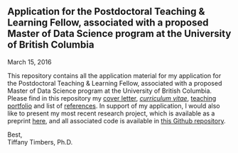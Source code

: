 ## Application for the Postdoctoral Teaching & Learning Fellow, associated with a proposed Master of Data Science program at the University of British Columbia
March 15, 2016

This repository contains all the application material for my application for the Postdoctoral Teaching & Learning Fellow, associated with a proposed Master of Data Science program at the University of British Columbia.
Please find in this repository my [cover letter](Timbers_UBC_Cover_Letter.md), [*curriculum vitae*](Timbers_UBC_CV.md), [teaching portfolio](Timbers_UBC_Teaching_Portfolio.md) and list of [references](Timbers_UBC_references.md). In support of my application, I would
also like to present my most recent research project, which is available as a preprint [here](http://biorxiv.org/content/early/2015/10/22/027540), and all associated code is 
available in [this Github repository](https://github.com/ttimbers/Million-Mutation-Project-dye-filling-SKAT).

Best, <br>
Tiffany Timbers, Ph.D.
 